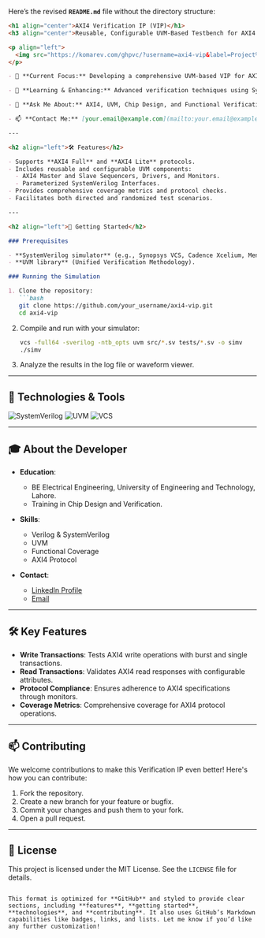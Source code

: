 Here’s the revised **`README.md`** file without the directory structure:

```markdown
<h1 align="center">AXI4 Verification IP (VIP)</h1>
<h3 align="center">Reusable, Configurable UVM-Based Testbench for AXI4 Protocol</h3>

<p align="left">
  <img src="https://komarev.com/ghpvc/?username=axi4-vip&label=Project%20views&color=0e75b6&style=flat" alt="axi4-vip" />
</p>

- 🔭 **Current Focus:** Developing a comprehensive UVM-based VIP for AXI4 Full and Lite Protocols.

- 🌱 **Learning & Enhancing:** Advanced verification techniques using SystemVerilog and UVM.

- 💬 **Ask Me About:** AXI4, UVM, Chip Design, and Functional Verification.

- 📫 **Contact Me:** [your.email@example.com](mailto:your.email@example.com)

---

<h2 align="left">🛠️ Features</h2>

- Supports **AXI4 Full** and **AXI4 Lite** protocols.
- Includes reusable and configurable UVM components:
  - AXI4 Master and Slave Sequencers, Drivers, and Monitors.
  - Parameterized SystemVerilog Interfaces.
- Provides comprehensive coverage metrics and protocol checks.
- Facilitates both directed and randomized test scenarios.

---

<h2 align="left">🚀 Getting Started</h2>

### Prerequisites

- **SystemVerilog simulator** (e.g., Synopsys VCS, Cadence Xcelium, Mentor QuestaSim).
- **UVM library** (Unified Verification Methodology).

### Running the Simulation

1. Clone the repository:
   ```bash
   git clone https://github.com/your_username/axi4-vip.git
   cd axi4-vip
   ```

2. Compile and run with your simulator:
   ```bash
   vcs -full64 -sverilog -ntb_opts uvm src/*.sv tests/*.sv -o simv
   ./simv
   ```

3. Analyze the results in the log file or waveform viewer.

---

<h2 align="left">🔧 Technologies & Tools</h2>

![SystemVerilog](https://img.shields.io/badge/-SystemVerilog-3776AB?style=flat-square&logo=systemverilog&logoColor=white)
![UVM](https://img.shields.io/badge/-UVM-3776AB?style=flat-square&logo=uvm&logoColor=white)
![VCS](https://img.shields.io/badge/-VCS-00599C?style=flat-square&logo=synopsys&logoColor=white)

---

<h2 align="left">🎓 About the Developer</h2>

- **Education**:
  - BE Electrical Engineering, University of Engineering and Technology, Lahore.
  - Training in Chip Design and Verification.
  
- **Skills**:
  - Verilog & SystemVerilog
  - UVM
  - Functional Coverage
  - AXI4 Protocol

- **Contact**:
  - [LinkedIn Profile](https://linkedin.com/in/your-profile)
  - [Email](mailto:your.email@example.com)

---

<h2 align="left">🛠️ Key Features</h2>

- **Write Transactions**: Tests AXI4 write operations with burst and single transactions.
- **Read Transactions**: Validates AXI4 read responses with configurable attributes.
- **Protocol Compliance**: Ensures adherence to AXI4 specifications through monitors.
- **Coverage Metrics**: Comprehensive coverage for AXI4 protocol operations.

---

<h2 align="left">📫 Contributing</h2>

We welcome contributions to make this Verification IP even better! Here's how you can contribute:

1. Fork the repository.
2. Create a new branch for your feature or bugfix.
3. Commit your changes and push them to your fork.
4. Open a pull request.

---

<h2 align="left">📜 License</h2>

This project is licensed under the MIT License. See the `LICENSE` file for details.
```

This format is optimized for **GitHub** and styled to provide clear sections, including **features**, **getting started**, **technologies**, and **contributing**. It also uses GitHub’s Markdown capabilities like badges, links, and lists. Let me know if you’d like any further customization!